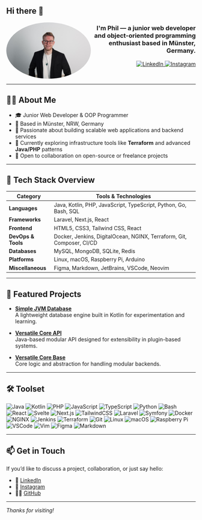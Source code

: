 <h2 align="left">Hi there 👋</h2>

<img align="left" height="150" src="profile.jpeg" alt="Profile illustration" style="border-radius: 50%;" />

<h3 align="right">I'm Phil — a junior web developer and object-oriented programming enthusiast based in Münster, Germany.</h3>

<div align="right">
  <a href="https://www.linkedin.com/in/philleonkersting" target="_blank">
    <img src="https://raw.githubusercontent.com/maurodesouza/profile-readme-generator/master/src/assets/icons/social/linkedin/default.svg" width="52" height="40" alt="LinkedIn" />
  </a>
  <a href="https://instagram.com/softwarebuilds" target="_blank">
    <img src="https://raw.githubusercontent.com/maurodesouza/profile-readme-generator/master/src/assets/icons/social/instagram/default.svg" width="52" height="40" alt="Instagram" />
  </a>
</div>

<br clear="both" />

---

## 🧑‍💻 About Me

- 🎓 Junior Web Developer & OOP Programmer  
- 📍 Based in Münster, NRW, Germany  
- 🚀 Passionate about building scalable web applications and backend services  
- 🔧 Currently exploring infrastructure tools like **Terraform** and advanced **Java/PHP** patterns  
- 🤝 Open to collaboration on open-source or freelance projects

---

## 🧭 Tech Stack Overview

| Category           | Tools & Technologies |
|--------------------|----------------------|
| **Languages**      | Java, Kotlin, PHP, JavaScript, TypeScript, Python, Go, Bash, SQL |
| **Frameworks**     | Laravel, Next.js, React |
| **Frontend**       | HTML5, CSS3, Tailwind CSS, React |
| **DevOps & Tools** | Docker, Jenkins, DigitalOcean, NGINX, Terraform, Git, Composer, CI/CD |
| **Databases**      | MySQL, MongoDB, SQLite, Redis |
| **Platforms**      | Linux, macOS, Raspberry Pi, Arduino |
| **Miscellaneous**  | Figma, Markdown, JetBrains, VSCode, Neovim |

---

## 🚀 Featured Projects

- [**Simple JVM Database**](https://github.com/SimpleDatabase/jvm-database)  
  A lightweight database engine built in Kotlin for experimentation and learning.

- [**Versatile Core API**](https://github.com/versatile-core/vc-core-api)  
  Java-based modular API designed for extensibility in plugin-based systems.

- [**Versatile Core Base**](https://github.com/versatile-core/vc-core-base)  
  Core logic and abstraction for handling modular backends.

---

## 🛠 Toolset

<div align="left">
  <!-- Languages -->
  <img src="https://cdn.jsdelivr.net/gh/devicons/devicon/icons/java/java-original.svg" height="30" alt="Java" />
  <img src="https://cdn.jsdelivr.net/gh/devicons/devicon/icons/kotlin/kotlin-original.svg" height="30" alt="Kotlin" />
  <img src="https://cdn.jsdelivr.net/gh/devicons/devicon/icons/php/php-original.svg" height="30" alt="PHP" />
  <img src="https://cdn.jsdelivr.net/gh/devicons/devicon/icons/javascript/javascript-original.svg" height="30" alt="JavaScript" />
  <img src="https://cdn.jsdelivr.net/gh/devicons/devicon/icons/typescript/typescript-original.svg" height="30" alt="TypeScript" />
  <img src="https://cdn.jsdelivr.net/gh/devicons/devicon/icons/python/python-original.svg" height="30" alt="Python" />
  <img src="https://cdn.jsdelivr.net/gh/devicons/devicon/icons/bash/bash-original.svg" height="30" alt="Bash" />

  <!-- Frameworks / Tools -->
  <img src="https://cdn.jsdelivr.net/gh/devicons/devicon/icons/react/react-original.svg" height="30" alt="React" />
  <img src="https://cdn.jsdelivr.net/gh/devicons/devicon/icons/svelte/svelte-original.svg" height="30" alt="Svelte" />
  <img src="https://cdn.jsdelivr.net/gh/devicons/devicon/icons/nextjs/nextjs-original.svg" height="30" alt="Next.js" />
  <img src="https://cdn.jsdelivr.net/gh/devicons/devicon/icons/tailwindcss/tailwindcss-original.svg" height="30" alt="TailwindCSS" />
  <img src="https://cdn.jsdelivr.net/gh/devicons/devicon/icons/laravel/laravel-original.svg" height="30" alt="Laravel" />
  <img src="https://cdn.jsdelivr.net/gh/devicons/devicon/icons/symfony/symfony-original.svg" height="30" alt="Symfony" />

  <!-- DevOps -->
  <img src="https://cdn.jsdelivr.net/gh/devicons/devicon/icons/docker/docker-original.svg" height="30" alt="Docker" />
  <img src="https://cdn.jsdelivr.net/gh/devicons/devicon/icons/nginx/nginx-original.svg" height="30" alt="NGINX" />
  <img src="https://cdn.jsdelivr.net/gh/devicons/devicon/icons/jenkins/jenkins-line.svg" height="30" alt="Jenkins" />
  <img src="https://cdn.jsdelivr.net/gh/devicons/devicon/icons/terraform/terraform-original.svg" height="30" alt="Terraform" />
  <img src="https://cdn.jsdelivr.net/gh/devicons/devicon/icons/git/git-original.svg" height="30" alt="Git" />

  <!-- Platforms / Misc -->
  <img src="https://cdn.jsdelivr.net/gh/devicons/devicon/icons/linux/linux-original.svg" height="30" alt="Linux" />
  <img src="https://cdn.jsdelivr.net/gh/devicons/devicon/icons/apple/apple-original.svg" height="30" alt="macOS" />
  <img src="https://cdn.jsdelivr.net/gh/devicons/devicon/icons/raspberrypi/raspberrypi-original.svg" height="30" alt="Raspberry Pi" />
  <img src="https://cdn.jsdelivr.net/gh/devicons/devicon/icons/vscode/vscode-original.svg" height="30" alt="VSCode" />
  <img src="https://cdn.jsdelivr.net/gh/devicons/devicon/icons/vim/vim-original.svg" height="30" alt="Vim" />
  <img src="https://cdn.jsdelivr.net/gh/devicons/devicon/icons/figma/figma-original.svg" height="30" alt="Figma" />
  <img src="https://cdn.jsdelivr.net/gh/devicons/devicon/icons/markdown/markdown-original.svg" height="30" alt="Markdown" />
</div>

---

## 📫 Get in Touch

If you’d like to discuss a project, collaboration, or just say hello:

- 💼 [LinkedIn](https://www.linkedin.com/in/philleonkersting)  
- 📸 [Instagram](https://instagram.com/softwarebuilds)  
- 🧑‍💻 [GitHub](https://github.com/software-builds)

---

_Thanks for visiting!_
